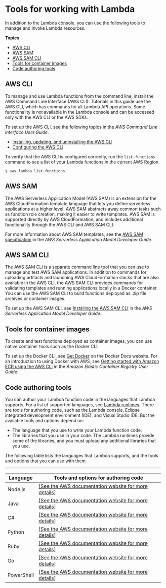 # Tools for working with Lambda<a name="gettingstarted-tools"></a>

In addition to the Lambda console, you can use the following tools to manage and invoke Lambda resources\.

**Topics**
+ [AWS CLI](#gettingstarted-tools-awscli)
+ [AWS SAM](#gettingstarted-tools-awssam)
+ [AWS SAM CLI](#gettingstarted-tools-samcli)
+ [Tools for container images](#gettingstarted-tools-docker)
+ [Code authoring tools](#lambda-app-author)

## AWS CLI<a name="gettingstarted-tools-awscli"></a>

To manage and use Lambda functions from the command line, install the AWS Command Line Interface \(AWS CLI\)\. Tutorials in this guide use the AWS CLI, which has commands for all Lambda API operations\. Some functionality is not available in the Lambda console and can be accessed only with the AWS CLI or the AWS SDKs\.

To set up the AWS CLI, see the following topics in the *AWS Command Line Interface User Guide*\.
+ [Installing, updating, and uninstalling the AWS CLI](https://docs.aws.amazon.com/cli/latest/userguide/cli-chap-install.html)
+ [Configuring the AWS CLI](https://docs.aws.amazon.com/cli/latest/userguide/cli-chap-configure.html)

To verify that the AWS CLI is configured correctly, run the `list-functions` command to see a list of your Lambda functions in the current AWS Region\.

```
$ aws lambda list-functions
```

## AWS SAM<a name="gettingstarted-tools-awssam"></a>

The AWS Serverless Application Model \(AWS SAM\) is an extension for the AWS CloudFormation template language that lets you define serverless applications at a higher level\. AWS SAM abstracts away common tasks such as function role creation, making it easier to write templates\. AWS SAM is supported directly by AWS CloudFormation, and includes additional functionality through the AWS CLI and AWS SAM CLI\.

For more information about AWS SAM templates, see the [AWS SAM specification](https://docs.aws.amazon.com/serverless-application-model/latest/developerguide/sam-specification.html) in the *AWS Serverless Application Model Developer Guide*\.

## AWS SAM CLI<a name="gettingstarted-tools-samcli"></a>

The AWS SAM CLI is a separate command line tool that you can use to manage and test AWS SAM applications\. In addition to commands for uploading artifacts and launching AWS CloudFormation stacks that are also available in the AWS CLI, the AWS SAM CLI provides commands for validating templates and running applications locally in a Docker container\. You can use the AWS SAM CLI to build functions deployed as \.zip file archives or container images\.

To set up the AWS SAM CLI, see [Installing the AWS SAM CLI](https://docs.aws.amazon.com/serverless-application-model/latest/developerguide/serverless-sam-cli-install.html) in the *AWS Serverless Application Model Developer Guide*\.

## Tools for container images<a name="gettingstarted-tools-docker"></a>

To create and test functions deployed as container images, you can use native container tools such as the Docker CLI\.

To set up the Docker CLI, see [Get Docker](https://docs.docker.com/get-docker) on the Docker Docs website\. For an introduction to using Docker with AWS, see [Getting started with Amazon ECR using the AWS CLI](https://docs.aws.amazon.com/AmazonECR/latest/userguide/getting-started-cli.html) in the *Amazon Elastic Container Registry User Guide*\.

## Code authoring tools<a name="lambda-app-author"></a>

You can author your Lambda function code in the languages that Lambda supports\. For a list of supported languages, see [Lambda runtimes](lambda-runtimes.md)\. There are tools for authoring code, such as the Lambda console, Eclipse integrated development environment \(IDE\), and Visual Studio IDE\. But the available tools and options depend on:
+ The language that you use to write your Lambda function code\.
+ The libraries that you use in your code\. The Lambda runtimes provide some of the libraries, and you must upload any additional libraries that you use\.

The following table lists the languages that Lambda supports, and the tools and options that you can use with them\.


****  

| Language | Tools and options for authoring code | 
| --- | --- | 
| Node\.js |  [\[See the AWS documentation website for more details\]](http://docs.aws.amazon.com/lambda/latest/dg/gettingstarted-tools.html)  | 
| Java |  [\[See the AWS documentation website for more details\]](http://docs.aws.amazon.com/lambda/latest/dg/gettingstarted-tools.html)  | 
| C\# |  [\[See the AWS documentation website for more details\]](http://docs.aws.amazon.com/lambda/latest/dg/gettingstarted-tools.html)  | 
| Python |  [\[See the AWS documentation website for more details\]](http://docs.aws.amazon.com/lambda/latest/dg/gettingstarted-tools.html)  | 
| Ruby |  [\[See the AWS documentation website for more details\]](http://docs.aws.amazon.com/lambda/latest/dg/gettingstarted-tools.html)  | 
| Go |  [\[See the AWS documentation website for more details\]](http://docs.aws.amazon.com/lambda/latest/dg/gettingstarted-tools.html)  | 
| PowerShell |  [\[See the AWS documentation website for more details\]](http://docs.aws.amazon.com/lambda/latest/dg/gettingstarted-tools.html) | 